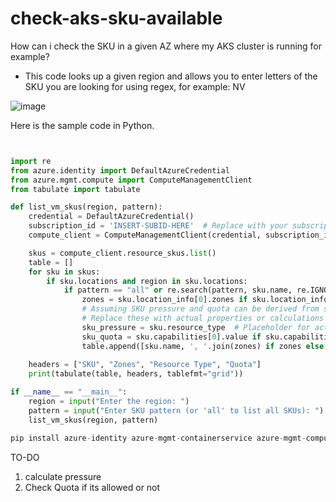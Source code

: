 # check-aks-sku-available
How can i check the SKU in a given AZ where my AKS cluster is running for example?

- This code looks up a given region and allows you to enter letters of the SKU you are looking for using regex, for example: NV

![image](https://github.com/user-attachments/assets/d89da4c4-f373-4813-9ab9-7cf34d772027)


Here is the sample code in Python. 

```python


import re
from azure.identity import DefaultAzureCredential
from azure.mgmt.compute import ComputeManagementClient
from tabulate import tabulate

def list_vm_skus(region, pattern):
    credential = DefaultAzureCredential()
    subscription_id = 'INSERT-SUBID-HERE'  # Replace with your subscription ID
    compute_client = ComputeManagementClient(credential, subscription_id)

    skus = compute_client.resource_skus.list()
    table = []
    for sku in skus:
        if sku.locations and region in sku.locations:
            if pattern == "all" or re.search(pattern, sku.name, re.IGNORECASE):
                zones = sku.location_info[0].zones if sku.location_info else []
                # Assuming SKU pressure and quota can be derived from some properties of the SKU
                # Replace these with actual properties or calculations as needed
                sku_pressure = sku.resource_type  # Placeholder for actual SKU pressure calculation
                sku_quota = sku.capabilities[0].value if sku.capabilities else 'Unknown'  # Placeholder for actual quota
                table.append([sku.name, ', '.join(zones) if zones else 'None', sku_pressure, sku_quota])
    
    headers = ["SKU", "Zones", "Resource Type", "Quota"]
    print(tabulate(table, headers, tablefmt="grid"))

if __name__ == "__main__":
    region = input("Enter the region: ")
    pattern = input("Enter SKU pattern (or 'all' to list all SKUs): ")
    list_vm_skus(region, pattern)

```

```python
pip install azure-identity azure-mgmt-containerservice azure-mgmt-compute
```

TO-DO
1) calculate pressure
2) Check Quota if its allowed or not

